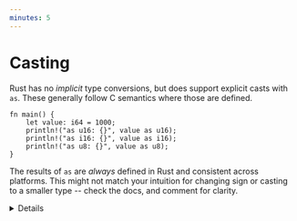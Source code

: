 ```yaml
---
minutes: 5
---
```


# Casting

Rust has no _implicit_ type conversions, but does support explicit casts with
`as`. These generally follow C semantics where those are defined.

```rust,editable
fn main() {
    let value: i64 = 1000;
    println!("as u16: {}", value as u16);
    println!("as i16: {}", value as i16);
    println!("as u8: {}", value as u8);
}
```

The results of `as` are _always_ defined in Rust and consistent across
platforms.  This might not match your intuition for changing sign or casting to
a smaller type -- check the docs, and comment for clarity.

<details>

`as` is similar to a C++ static cast.  Use of `as` in cases where data might be
lost is generally discouraged, or at least deserves an explanatory comment.

This is common in casting integers to `usize` for use as an index.

</details>
